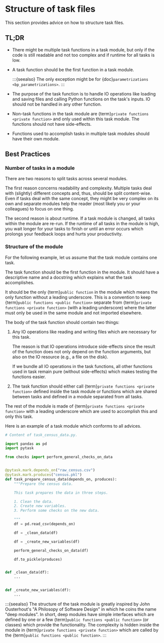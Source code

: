 # Structure of task files

This section provides advice on how to structure task files.

## TL;DR

- There might be multiple task functions in a task module, but only if the code is still
  readable and not too complex and if runtime for all tasks is low.

- A task function should be the first function in a task module.

  :::{seealso}
  The only exception might be for {doc}`parametrizations <bp_parametrizations>`.
  :::

- The purpose of the task function is to handle IO operations like loading and saving
  files and calling Python functions on the task's inputs. IO should not be handled in
  any other function.

- Non-task functions in the task module are {term}`private functions <private function>`
  and only used within this task module. The functions should not have side-effects.

- Functions used to accomplish tasks in multiple task modules should have their own
  module.

## Best Practices

### Number of tasks in a module

There are two reasons to split tasks across several modules.

The first reason concerns readability and complexity. Multiple tasks deal with
(slightly) different concepts and, thus, should be split content-wise. Even if tasks
deal with the same concept, they might be very complex on its own and separate modules
help the reader (most likely you or your colleagues) to focus on one thing.

The second reason is about runtime. If a task module is changed, all tasks within the
module are re-run. If the runtime of all tasks in the module is high, you wait longer
for your tasks to finish or until an error occurs which prolongs your feedback loops and
hurts your productivity.

### Structure of the module

For the following example, let us assume that the task module contains one task.

The task function should be the first function in the module. It should have a
descriptive name and a docstring which explains what the task accomplishes.

It should be the only {term}`public function` in the module which means the only
function without a leading underscore. This is a convention to keep
{term}`public functions <public function>` separate from
{term}`private functions <private function>` (with a leading underscore) where the
latter must only be used in the same module and not imported elsewhere.

The body of the task function should contain two things:

1. Any IO operations like reading and writing files which are necessary for this task.

   The reason is that IO operations introduce side-effects since the result of the
   function does not only depend on the function arguments, but also on the IO resource
   (e.g., a file on the disk).

   If we bundle all IO operations in the task functions, all other functions used in
   task remain pure (without side-effects) which makes testing the functions easier.

1. The task function should either call {term}`private functions <private function>`
   defined inside the task module or functions which are shared between tasks and
   defined in a module separated from all tasks.

The rest of the module is made of {term}`private functions <private function>` with a
leading underscore which are used to accomplish this and only this task.

Here is an example of a task module which conforms to all advices.

```python
# Content of task_census_data.py.

import pandas as pd
import pytask

from checks import perform_general_checks_on_data


@pytask.mark.depends_on("raw_census.csv")
@pytask.mark.produces("census.pkl")
def task_prepare_census_data(depends_on, produces):
    """Prepare the census data.

    This task prepares the data in three steps.

    1. Clean the data.
    2. Create new variables.
    3. Perform some checks on the new data.

    """
    df = pd.read_csv(depends_on)

    df = _clean_data(df)

    df = _create_new_variables(df)

    perform_general_checks_on_data(df)

    df.to_pickle(produces)


def _clean_data(df):
    ...


def _create_new_variables(df):
    ...
```

:::{seealso}
The structure of the task module is greatly inspired by John Ousterhout's "A Philosopy
of Software Design" in which he coins the name "deep modules". In short, deep modules
have simple interfaces which are defined by one or a few {term}`public functions <public
function>` (or classes) which provide the functionality. The complexity is hidden inside
the module in {term}`private functions <private function>` which are called by the
{term}`public functions <public function>`.
:::

